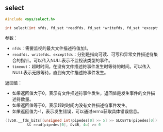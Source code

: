 ## select
```c
#include <sys/select.h>

int select(int nfds, fd_set *readfds, fd_set *writefds, fd_set *exceptfds, struct timeval *timeout);
```

参数：
- `nfds`：需要监视的最大文件描述符值加1。
- `readfds`、`writefds`、`exceptfds`：分别是指向可读、可写和异常文件描述符集合的指针。可以传入NULL表示不监视该类型的事件。
- `timeout`：超时时间，在没有文件描述符事件发生时等待的时间。可以传入NULL表示无限等待，直到有文件描述符事件发生。

返回值：
- 如果返回值大于0，表示有文件描述符事件发生，返回值是发生事件的文件描述符数量。
- 如果返回值等于0，表示超时时间内没有文件描述符事件发生。
- 如果返回值为-1，表示发生错误，可以通过errno获取具体错误信息。

```c
((v50.__fds_bits[(unsigned int)pipedes[0] >> 5] >> SLOBYTE(pipedes[0])) & 1) != 0// 检测pipedes[0]是否可读，可读就继续读取4字节存储到v46中
          && read(pipedes[0], &v46, 4u) >= 0
```